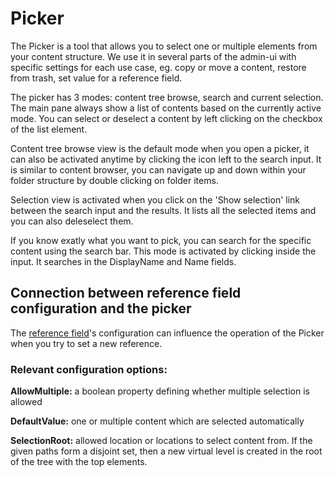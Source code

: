 # Picker

The Picker is a tool that allows you to select one or multiple elements from your content structure. We use it in several parts of the admin-ui with specific settings for each use case, eg. copy or move a content, restore from trash, set value for a reference field.

The picker has 3 modes: content tree browse, search and current selection. The main pane always show a list of contents based on the currently active mode. You can select or deselect a content by left clicking on the checkbox of the list element.

Content tree browse view is the default mode when you open a picker, it can also be activated anytime by clicking the icon left to the search input. It is similar to content browser, you can navigate up and down within your folder structure by double clicking on folder items.

Selection view is activated when you click on the 'Show selection' link between the search input and the results. It lists all the selected items and you can also deleselect them.

If you know exatly what you want to pick, you can search for the specific content using the search bar. This mode is activated by clicking inside the input. It searches in the DisplayName and Name fields.

## Connection between reference field configuration and the picker

The [reference field](/concepts/fields/09-reference)'s configuration can influence the operation of the Picker when you try to set a new reference.

### Relevant configuration options:

**AllowMultiple:** a boolean property defining whether multiple selection is allowed

**DefaultValue:** one or multiple content which are selected automatically

**SelectionRoot:** allowed location or locations to select content from. If the given paths form a disjoint set, then a new virtual level is created in the root of the tree with the top elements.
